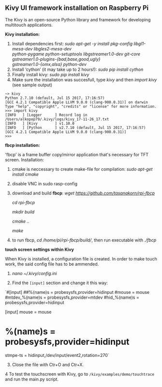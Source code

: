 ## Kivy UI framework installation on Raspberry Pi

The Kivy is an open-source Python library and framework for developing multitouch applications. 

**Kivy installation:**

1. Install dependencies first: *sudo apt-get -y install pkg-config libgl1-mesa-dev libgles2-mesa-dev \
python-pygame python-setuptools libgstreamer1.0-dev git-core \
gstreamer1.0-plugins-{bad,base,good,ugly} \
gstreamer1.0-{omx,alsa} python-dev*
2. Install ‘cython’ (it may take up to 2 hours!): *sudo pip install cython* 
3. Finally install kivy: *sudo pip install kivy*
4. Make sure the installation was succesfull, type *kivy* and then *import kivy* (see sample output)

```
~> kivy
Python 2.7.10 (default, Jul 15 2017, 17:16:57) 
[GCC 4.2.1 Compatible Apple LLVM 9.0.0 (clang-900.0.31)] on darwin
Type "help", "copyright", "credits" or "license" for more information.
>>> import kivy
[INFO   ] [Logger      ] Record log in /Users/alkopop79/.kivy/logs/kivy_17-11-26_17.txt
[INFO   ] [Kivy        ] v1.10.0
[INFO   ] [Python      ] v2.7.10 (default, Jul 15 2017, 17:16:57) 
[GCC 4.2.1 Compatible Apple LLVM 9.0.0 (clang-900.0.31)]
>>>
```


**fbcp installation:**

'fbcp' is a frame buffer copy/mirror application that's necessary for TFT screen. Installation:

1. cmake is neccessary to create make-file for compilation: *sudo apt-get install cmake* 
2. disable VNC in sudo rasp-config
3. download and build **fbcp**: 
	*wget https://github.com/tasanakorn/rpi-fbcp*
	
	*cd rpi-fbcp*
	
	*mkdir build*
	
	*cmake ..*
	
	*make*
	
4. to run fbcp, *cd /home/pi/rpi-fbcp/build/*,  then run executable with *./fbcp*


**touch screen settings within Kivy**

When Kivy is installed, a configuration file is created. In order to make touch work, the said config file has to be ammended. 

1. *nano ~/.kivy/config.ini*

2. Find the `[input]` section and change it this way:

`#[input]
##%(name)s = probesysfs,provider=hidinput 
#mouse = mouse
#mtdev_%(name)s = probesysfs,provider=mtdev
#hid_%(name)s = probesysfs,provider=hidinput

[input]
mouse = mouse
# %(name)s = probesysfs,provider=hidinput
stmpe-ts = hidinput,/dev/input/event2,rotation=270`

3. Close the file with Ctr+O and Ctr+X. 

4 To test the touchscreen with Kivy, go to `/kivy/examples/demo/touchtrace` and run the main.py script.



 
